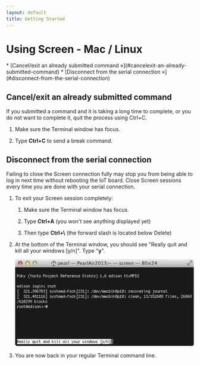 ```yaml
---
layout: default
title: Getting Started
---
```


# Using Screen - Mac / Linux

<div id="toc" class="box" markdown="1">
* [Cancel/exit an already submitted command »](#cancelexit-an-already-submitted-command)
* [Disconnect from the serial connection »](#disconnect-from-the-serial-connection)
</div>

## Cancel/exit an already submitted command

If you submitted a command and it is taking a long time to complete, or you do not want to complete it, quit the process using Ctrl+C.

1. Make sure the Terminal window has focus.

2. Type **Ctrl+C** to send a break command.


## Disconnect from the serial connection

Failing to close the Screen connection fully may stop you from being able to log in next time without rebooting the IoT board. Close Screen sessions every time you are done with your serial connection.

1. To exit your Screen session completely:

    1. Make sure the Terminal window has focus.

    2. Type **Ctrl+A** (you won't see anything displayed yet)

    3. Then type **Ctrl+\\** (the forward slash is located below Delete)

2. At the bottom of the Terminal window, you should see "Really quit and kill all your windows [y/n]". Type "**y**".

    ![A confirmation to quit screen will show up in the bottom left corner of Terminal](images/screen-quit.png)

3. You are now back in your regular Terminal command line.
